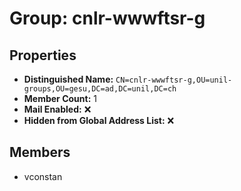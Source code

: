 # Group: cnlr-wwwftsr-g

## Properties

- **Distinguished Name:** `CN=cnlr-wwwftsr-g,OU=unil-groups,OU=gesu,DC=ad,DC=unil,DC=ch`
- **Member Count:** 1
- **Mail Enabled:** ❌
- **Hidden from Global Address List:** ❌

## Members

- vconstan
